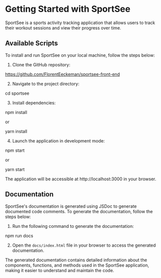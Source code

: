 # Getting Started with SportSee

SportSee is a sports activity tracking application that allows users to track their workout sessions and view their progress over time.

## Available Scripts

To install and run SportSee on your local machine, follow the steps below:

1. Clone the GitHub repository:

https://github.com/FlorentEeckeman/sportsee-front-end

2. Navigate to the project directory:

cd sportsee

3. Install dependencies:

npm install

or

yarn install

4. Launch the application in development mode:

npm start

or

yarn start

The application will be accessible at http://localhost:3000 in your browser.

## Documentation

SportSee's documentation is generated using JSDoc to generate documented code comments. To generate the documentation, follow the steps below:

1. Run the following command to generate the documentation:

npm run docs

2. Open the `docs/index.html` file in your browser to access the generated documentation.

The generated documentation contains detailed information about the components, functions, and methods used in the SportSee application, making it easier to understand and maintain the code.
